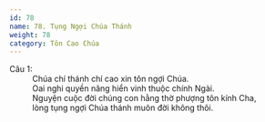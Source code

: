 ```yaml
---
id: 78
name: 78. Tụng Ngợi Chúa Thánh
weight: 78
category: Tôn Cao Chúa
---
```

<dl><dt>Câu 1:</dt><dd data-verse="1">Chúa chí thánh chí cao xin tôn ngợi Chúa. <br/>Oai nghi quyền năng hiển vinh thuộc chính Ngài. <br/>Nguyện cuộc đời chúng con hằng thờ phượng tôn kính Cha, <br/>lòng tụng ngợi Chúa thánh muôn đời không thôi. </dd></dl>
